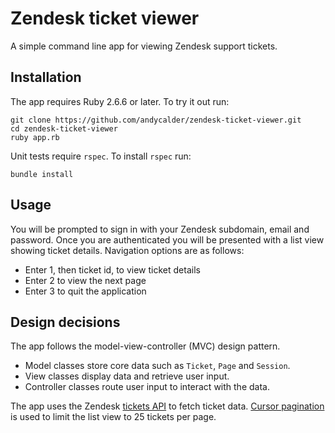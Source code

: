 # Zendesk ticket viewer

A simple command line app for viewing Zendesk support tickets.

## Installation

The app requires Ruby 2.6.6 or later. To try it out run:
```
git clone https://github.com/andycalder/zendesk-ticket-viewer.git
cd zendesk-ticket-viewer
ruby app.rb
```

Unit tests require `rspec`. To install `rspec` run:
```
bundle install
```

## Usage

You will be prompted to sign in with your Zendesk subdomain, email and password. Once you are authenticated you will be presented with a list view showing ticket details. Navigation options are as follows:
* Enter 1, then ticket id, to view ticket details
* Enter 2 to view the next page
* Enter 3 to quit the application

## Design decisions

The app follows the model-view-controller (MVC) design pattern.
* Model classes store core data such as `Ticket`, `Page` and `Session`.
* View classes display data and retrieve user input.
* Controller classes route user input to interact with the data.

The app uses the Zendesk [tickets API](https://developer.zendesk.com/rest_api/docs/support/tickets) to fetch ticket data. [Cursor pagination](https://developer.zendesk.com/rest_api/docs/support/introduction#using-cursor-pagination) is used to limit the list view to 25 tickets per page.




